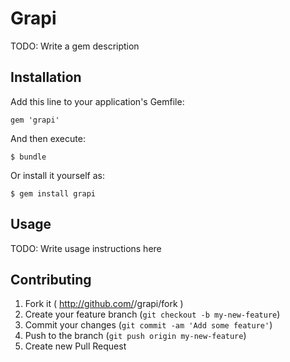 # Grapi

TODO: Write a gem description

## Installation

Add this line to your application's Gemfile:

    gem 'grapi'

And then execute:

    $ bundle

Or install it yourself as:

    $ gem install grapi

## Usage

TODO: Write usage instructions here

## Contributing

1. Fork it ( http://github.com/<my-github-username>/grapi/fork )
2. Create your feature branch (`git checkout -b my-new-feature`)
3. Commit your changes (`git commit -am 'Add some feature'`)
4. Push to the branch (`git push origin my-new-feature`)
5. Create new Pull Request
